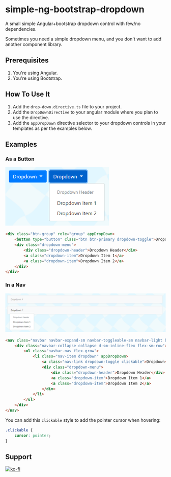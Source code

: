 # simple-ng-bootstrap-dropdown

A small simple Angular+bootstrap dropdown control with few/no dependencies.

Sometimes you need a simple dropdown menu, and you don't want to add another component library.

## Prerequisites

1. You're using Angular.
2. You're using Bootstrap.

## How To Use It

1. Add the `drop-down.directive.ts` file to your project.
2. Add the `DropDownDirective` to your angular module where you plan to use the directive.
3. Add the `appDropDown` directive selector to your dropdown controls in your templates as per the examples below.

## Examples

### As a Button

![Button Example](assets/button-example.png)

```html
<div class="btn-group" role="group" appDropDown>
    <button type="button" class="btn btn-primary dropdown-toggle">Dropdown</button>
    <div class="dropdown-menu">
        <div class="dropdown-header">Dropdown Header</div>
        <a class="dropdown-item">Dropdown Item 1</a>
        <a class="dropdown-item">Dropdown Item 2</a>
    </div>
</div>
```

### In a Nav

![Nav Example](assets/nav-example.png)

```html
<nav class="navbar navbar-expand-sm navbar-toggleable-sm navbar-light bg-light border rounded-sm">
    <div class="navbar-collapse collapse d-sm-inline-flex flex-sm-row">
        <ul class="navbar-nav flex-grow">
            <li class="nav-item dropdown" appDropDown>
                <a class="nav-link dropdown-toggle clickable">Dropdown</a>
                <div class="dropdown-menu">
                    <div class="dropdown-header">Dropdown Header</div>
                    <a class="dropdown-item">Dropdown Item 1</a>
                    <a class="dropdown-item">Dropdown Item 2</a>
                </div>
            </li>
        </ul>
    </div>
</nav>
```

You can add this `clickable` style to add the pointer cursor when hovering:
```css
.clickable {
    cursor: pointer;
}
```

## Support

[![ko-fi](https://ko-fi.com/img/githubbutton_sm.svg)](https://ko-fi.com/N4N0AP4NH)
